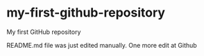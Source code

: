# my-first-github-repository
My first GitHub repository

README.md file was just edited manually. One more edit at Github 
